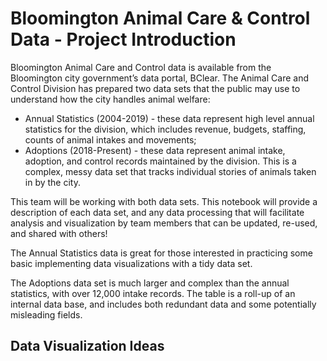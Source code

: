 # Bloomington Animal Care & Control Data - Project Introduction

Bloomington Animal Care and Control data is available from the Bloomington city government’s data portal, BClear. The Animal Care and Control Division has prepared two data sets that the public may use to understand how the city handles animal welfare:

* Annual Statistics (2004-2019) - these data represent high level annual statistics for the division, which includes revenue, budgets, staffing, counts of animal intakes and movements;
* Adoptions (2018-Present) - these data represent animal intake, adoption, and control records maintained by the division. This is a complex, messy data set that tracks individual stories of animals taken in by the city.

This team will be working with both data sets. This notebook will provide a description of each data set, and any data processing that will facilitate analysis and visualization by team members that can be updated, re-used, and shared with others!

The Annual Statistics data is great for those interested in practicing some basic implementing data visualizations with a tidy data set.

The Adoptions data set is much larger and complex than the annual statistics, with over 12,000 intake records. The table is a roll-up of an internal data base, and includes both redundant data and some potentially misleading fields.

## Data Visualization Ideas
